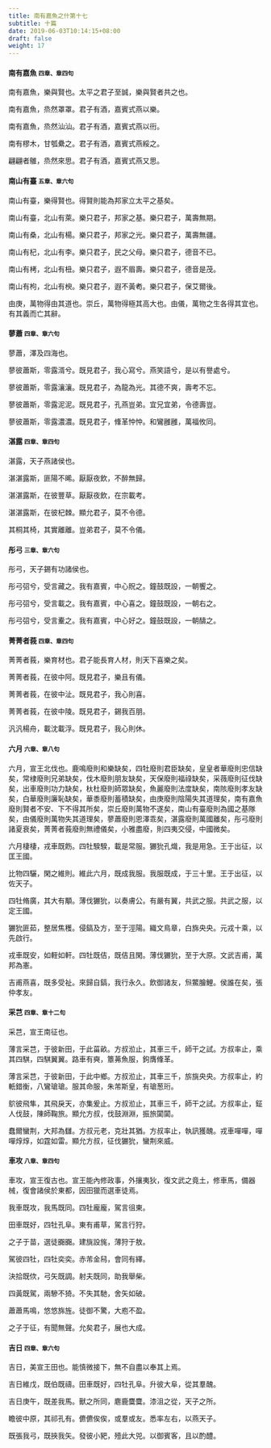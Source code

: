 ```yaml
---
title: 南有嘉魚之什第十七
subtitle: 十篇
date: 2019-06-03T10:14:15+08:00
draft: false
weight: 17
---
```



<h4 id="17.1">南有嘉魚 <small>四章、章四句</small></h4>

<div class="alert alert-dark" role="alert">
  南有嘉魚，樂與賢也。太平之君子至誠，樂與賢者共之也。
</div>

<p id="17.1.1">南有嘉魚，烝然罩罩。君子有酒，嘉賓式燕以樂。</p>
<p id="17.1.2">南有嘉魚，烝然汕汕。君子有酒，嘉賓式燕以衎。</p>
<p id="17.1.3">南有樛木，甘瓠纍之。君子有酒，嘉賓式燕綏之。</p>
<p id="17.1.4">翩翩者鵻，烝然來思。君子有酒，嘉賓式燕又思。</p>


<h4 id="17.2">南山有臺 <small>五章、章六句</small></h4>

<div class="alert alert-dark" role="alert">
  南山有臺，樂得賢也。得賢則能為邦家立太平之基矣。
</div>

<p id="17.2.1">南山有臺，北山有萊。樂只君子，邦家之基。樂只君子，萬壽無期。</p>
<p id="17.2.2">南山有桑，北山有楊。樂只君子，邦家之光。樂只君子，萬壽無疆。</p>
<p id="17.2.3">南山有杞，北山有李。樂只君子，民之父母。樂只君子，德音不已。</p>
<p id="17.2.4">南山有栲，北山有杻。樂只君子，遐不眉壽。樂只君子，德音是茂。</p>
<p id="17.2.5">南山有枸，北山有楰。樂只君子，遐不黃耇。樂只君子，保艾爾後。</p>


<div class="alert alert-dark" role="alert">
  由庚，萬物得由其道也。崇丘，萬物得極其高大也。由儀，萬物之生各得其宜也。有其義而亡其辭。
</div>


<h4 id="17.3">蓼蕭 <small>四章、章六句</small></h4>

<div class="alert alert-dark" role="alert">
  蓼蕭，澤及四海也。
</div>

<p id="17.3.1">蓼彼蕭斯，零露湑兮。既見君子，我心寫兮。燕笑語兮，是以有譽處兮。</p>
<p id="17.3.2">蓼彼蕭斯，零露瀼瀼。既見君子，為龍為光。其德不爽，壽考不忘。</p>
<p id="17.3.3">蓼彼蕭斯，零露泥泥。既見君子，孔燕豈弟。宜兄宜弟，令德壽豈。</p>
<p id="17.3.4">蓼彼蕭斯，零露濃濃。既見君子，鞗革忡忡。和鸞雝雝，萬福攸同。</p>


<h4 id="17.4">湛露 <small>四章、章四句</small></h4>

<div class="alert alert-dark" role="alert">
  湛露，天子燕諸侯也。
</div>

<p id="17.4.1">湛湛露斯，匪陽不晞。厭厭夜飲，不醉無歸。</p>
<p id="17.4.2">湛湛露斯，在彼豐草。厭厭夜飲，在宗載考。</p>
<p id="17.4.3">湛湛露斯，在彼杞棘。顯允君子，莫不令德。</p>
<p id="17.4.4">其桐其椅，其實離離。豈弟君子，莫不令儀。</p>


<h4 id="17.5">彤弓 <small>三章、章六句</small></h4>

<div class="alert alert-dark" role="alert">
  彤弓，天子錫有功諸侯也。
</div>

<p id="17.5.1">彤弓弨兮，受言藏之。我有嘉賓，中心貺之。鐘鼓既設，一朝饗之。</p>
<p id="17.5.2">彤弓弨兮，受言載之。我有嘉賓，中心喜之。鐘鼓既設，一朝右之。</p>
<p id="17.5.3">彤弓弨兮，受言櫜之。我有嘉賓，中心好之。鐘鼓既設，一朝醻之。</p>


<h4 id="17.6">菁菁者莪 <small>四章、章四句</small></h4>

<div class="alert alert-dark" role="alert">
  菁菁者莪，樂育材也。君子能長育人材，則天下喜樂之矣。
</div>

<p id="17.6.1">菁菁者莪，在彼中阿。既見君子，樂且有儀。</p>
<p id="17.6.2">菁菁者莪，在彼中沚。既見君子，我心則喜。</p>
<p id="17.6.3">菁菁者莪，在彼中陵。既見君子，錫我百朋。</p>
<p id="17.6.4">汎汎楊舟，載沈載浮。既見君子，我心則休。</p>


<h4 id="17.7">六月 <small>六章、章八句</small></h4>

<div class="alert alert-dark" role="alert">
  六月，宣王北伐也。鹿鳴廢則和樂缺矣，四牡廢則君臣缺矣，皇皇者華廢則忠信缺矣，常棣廢則兄弟缺矣，伐木廢則朋友缺矣，天保廢則福祿缺矣，采薇廢則征伐缺矣，出車廢則功力缺矣，杕杜廢則師眾缺矣，魚麗廢則法度缺矣，南陔廢則孝友缺矣，白華廢則廉恥缺矣，華黍廢則蓄積缺矣，由庚廢則陰陽失其道理矣，南有嘉魚廢則賢者不安、下不得其所矣，崇丘廢則萬物不遂矣，南山有臺廢則為國之基隊矣，由儀廢則萬物失其道理矣，蓼蕭廢則恩澤乖矣，湛露廢則萬國離矣，彤弓廢則諸夏衰矣，菁菁者莪廢則無禮儀矣，小雅盡廢，則四夷交侵，中國微矣。
</div>

<p id="17.7.1">六月棲棲，戎車既飭。四牡騤騤，載是常服。玁狁孔熾，我是用急。王于出征，以匡王國。</p>
<p id="17.7.2">比物四驪，閑之維則。維此六月，既成我服。我服既成，于三十里。王于出征，以佐天子。</p>
<p id="17.7.3">四牡脩廣，其大有顒。薄伐玁狁，以奏膚公。有嚴有翼，共武之服。共武之服，以定王國。</p>
<p id="17.7.4">玁狁匪茹，整居焦穫。侵鎬及方，至于涇陽。織文鳥章，白旆央央。元戎十乘，以先啟行。</p>
<p id="17.7.5">戎車既安，如輊如軒。四牡既佶，既佶且閑。薄伐玁狁，至于大原。文武吉甫，萬邦為憲。</p>
<p id="17.7.6">吉甫燕喜，既多受祉。來歸自鎬，我行永久。飲御諸友，炰鱉膾鯉。侯誰在矣，張仲孝友。</p>


<h4 id="17.8">采芑 <small>四章、章十二句</small></h4>

<div class="alert alert-dark" role="alert">
  采芑，宣王南征也。
</div>

<p id="17.8.1">薄言采芑，于彼新田，于此菑畝。方叔涖止，其車三千，師干之試。方叔率止，乘其四騏，四騏翼翼。路車有奭，簟茀魚服，鉤膺鞗革。</p>
<p id="17.8.2">薄言采芑，于彼新田，于此中鄉。方叔涖止，其車三千，旂旐央央。方叔率止，約軝錯衡，八鸞瑲瑲。服其命服，朱芾斯皇，有瑲葱珩。</p>
<p id="17.8.3">鴥彼飛隼，其飛戾天，亦集爰止。方叔涖止，其車三千，師干之試。方叔率止，鉦人伐鼓，陳師鞠旅。顯允方叔，伐鼓淵淵，振旅闐闐。</p>
<p id="17.8.4">蠢爾蠻荆，大邦為讎。方叔元老，克壯其猶。方叔率止，執訊獲醜。戎車嘽嘽，嘽嘽焞焞，如霆如雷。顯允方叔，征伐玁狁，蠻荆來威。</p>


<h4 id="17.9">車攻 <small>八章、章四句</small></h4>

<div class="alert alert-dark" role="alert">
  車攻，宣王復古也。宣王能內修政事，外攘夷狄，復文武之竟土，修車馬，備器械，復會諸侯於東都，因田獵而選車徒焉。
</div>

<p id="17.9.1">我車既攻，我馬既同。四牡龐龐，駕言徂東。</p>
<p id="17.9.2">田車既好，四牡孔阜。東有甫草，駕言行狩。</p>
<p id="17.9.3">之子于苗，選徒嚻嚻。建旐設旄，薄狩于敖。</p>
<p id="17.9.4">駕彼四牡，四牡奕奕。赤芾金舄，會同有繹。</p>
<p id="17.9.5">決拾既佽，弓矢既調。射夫既同，助我舉柴。</p>
<p id="17.9.6">四黃既駕，兩驂不猗。不失其馳，舍矢如破。</p>
<p id="17.9.7">蕭蕭馬鳴，悠悠旆旌。徒御不驚，大庖不盈。</p>
<p id="17.9.8">之子于征，有聞無聲。允矣君子，展也大成。</p>


<h4 id="17.10">吉日 <small>四章、章六句</small></h4>

<div class="alert alert-dark" role="alert">
  吉日，美宣王田也。能慎微接下，無不自盡以奉其上焉。
</div>

<p id="17.10.1">吉日維戊，既伯既禱。田車既好，四牡孔阜。升彼大阜，從其羣醜。</p>
<p id="17.10.2">吉日庚午，既差我馬。獸之所同，麀鹿麌麌。漆沮之從，天子之所。</p>
<p id="17.10.3">瞻彼中原，其祁孔有。儦儦俟俟，或羣或友。悉率左右，以燕天子。</p>
<p id="17.10.4">既張我弓，既挾我矢。發彼小豝，殪此大兕。以御賓客，且以酌醴。</p>
